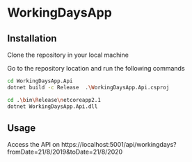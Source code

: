 # WorkingDaysApp

## Installation

Clone the repository in your local machine

Go to the repository location and run the following commands

```bash
cd WorkingDaysApp.Api
dotnet build -c Release  .\WorkingDaysApp.Api.csproj

cd .\bin\Release\netcoreapp2.1
dotnet WorkingDaysApp.Api.dll
```

## Usage

Access the API on https://localhost:5001/api/workingdays?fromDate=21/8/2019&toDate=21/8/2020
